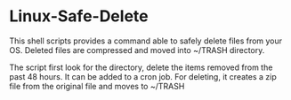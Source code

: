 # Linux-Safe-Delete
This shell scripts provides a command able to safely delete files from your OS. Deleted files are compressed and moved into ~/TRASH directory.

The script first look for the directory, delete the items removed from the past 48 hours. It can be added to a cron job.
For deleting, it creates a zip file from the original file and moves to ~/TRASH
